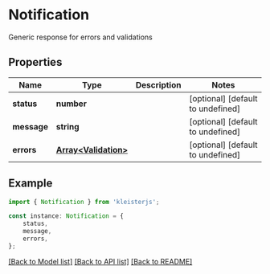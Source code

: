 # Notification

Generic response for errors and validations

## Properties

Name | Type | Description | Notes
------------ | ------------- | ------------- | -------------
**status** | **number** |  | [optional] [default to undefined]
**message** | **string** |  | [optional] [default to undefined]
**errors** | [**Array&lt;Validation&gt;**](Validation.md) |  | [optional] [default to undefined]

## Example

```typescript
import { Notification } from 'kleisterjs';

const instance: Notification = {
    status,
    message,
    errors,
};
```

[[Back to Model list]](../README.md#documentation-for-models) [[Back to API list]](../README.md#documentation-for-api-endpoints) [[Back to README]](../README.md)
